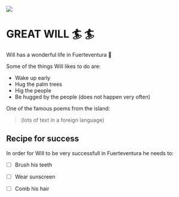 
![](https://cdn.holidayguru.nl/wp-content/uploads/2020/02/The-beach-Playa-de-Morro-Jable-Fuerteventura-Spain-iStock-624437738-1200x335.jpg)

# GREAT WILL :surfer: :surfer:

Will has a wonderful life in Fuerteventura :sunrise:

Some of the things Will likes to do are:
- Wake up early
- Hug the palm trees
- Hig the people
- Be hugged by the people (does not happen very often)

One of the famous poems from the island:
> (lots of text in a foreign language)

## Recipe for success

In order for Will to be very successfull in Fuerteventura he needs to:
- [ ] Brush his teeth
- [ ] Wear sunscreen
- [ ] Comb his hair

